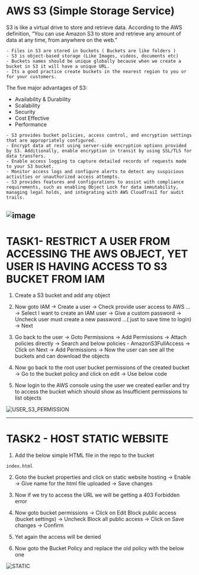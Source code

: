 # AWS S3 (Simple Storage Service)

S3 is like a virtual drive to store and retrieve data. According to the AWS definition, “You can use Amazon S3 to store and retrieve any amount of data at any time, from anywhere on the web."

```
- Files in S3 are stored in buckets ( Buckets are like folders )
- S3 is object-based storage (Like Images, videos, documents etc)
- Buckets names should be unique globally because when we create a bucket in S3 it will have a unique URL.
- Its a good practice create buckets in the nearest region to you or for your customers.
```

The five major advantages of S3:

- Availability & Durability
- Scalability
- Security
- Cost Effective
- Performance

```
- S3 provides bucket policies, access control, and encryption settings that are appropriately configured. 
- Encrypt data at rest using server-side encryption options provided by S3. Additionally, enable encryption in transit by using SSL/TLS for data transfers. 
- Enable access logging to capture detailed records of requests made to your S3 bucket. 
- Monitor access logs and configure alerts to detect any suspicious activities or unauthorized access attempts. 
- S3 provides features and configurations to assist with compliance requirements, such as enabling Object Lock for data immutability, managing legal holds, and integrating with AWS CloudTraiI for audit trails. 
```
![image](https://github.com/Pavan-1997/AWS_S3/assets/32020205/2742ddc9-ead5-45e7-8185-a03c805f6651)
---

# TASK1- RESTRICT A USER FROM ACCESSING THE AWS OBJECT, YET USER IS HAVING ACCESS TO S3 BUCKET FROM IAM 

1. Create a S3 bucket and add any object 

2. Now goto IAM -> Create a user -> Check provide user access to AWS … -> Select I want to create an IAM user -> Give a custom password -> Uncheck user must create a new password …( just to save time to login) -> Next

3. Go back to the user -> Goto Permissions -> Add Permissions -> Attach policies directly -> Search and below policies - AmazonS3FullAccess ->  Click on Next -> Add Permissions -> Now the user can see all the buckets and can download the objects

4.  Now go back to the root user bucket permissions of the created bucket -> Go to the bucket policy and click on edit  -> Use below code
	
5. Now login to the AWS console using the user we created earlier and try to access the bucket which should show as Insufficient permissions to list objects

![USER_S3_PERMISSION](https://github.com/Pavan-1997/AWS_S3/assets/32020205/b7a95811-12f4-4bf4-a349-b344d2b01f88)

---

# TASK2 - HOST STATIC WEBSITE

1. Add the below simple HTML file in the repo to the bucket 
```
index.html
```
2. Goto the bucket properties and click on static website hosting -> Enable -> Give name for the html file uploaded -> Save changes

3. Now if we try to access the URL we will be getting a 403 Forbidden error

4. Now goto bucket permissions -> Click on Edit Block public access (bucket settings) -> Uncheck Block all public access -> Click on Save changes -> Confirm 

5. Yet again the access will be denied 

6. Now goto the Bucket Policy and replace the old policy with the below one

![STATIC](https://github.com/Pavan-1997/AWS_S3/assets/32020205/a1c0824c-048c-41a2-b692-bda7d824633e)







